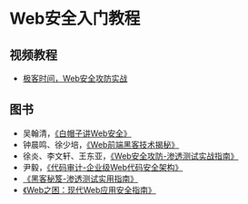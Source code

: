 # Web安全入门教程

## 视频教程

- [极客时间，Web安全攻防实战](https://www.bilibili.com/video/BV1M54y1L7nS)

## 图书

- 吴翰清，[《白帽子讲Web安全》](https://book.douban.com/subject/10546925/)
- 钟晨鸣、徐少培，[《Web前端黑客技术揭秘》](https://book.douban.com/subject/20451827/)
- 徐炎、李文轩、王东亚，[《Web安全攻防-渗透测试实战指南》](https://book.douban.com/subject/30280378/)
- 尹毅，[《代码审计-企业级Web代码安全架构》](https://book.douban.com/subject/26673087/)
- [《黑客秘笈-渗透测试实用指南》](https://book.douban.com/subject/26586582/)
- [《Web之困：现代Web应用安全指南》](https://book.douban.com/subject/25733421/)

